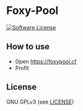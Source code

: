 Foxy-Pool
======

[![Software License](https://img.shields.io/badge/license-GPL--3.0-brightgreen.svg?style=flat-square)](LICENSE)

## How to use

- Open https://foxypool.cf
- Profit


## License

GNU GPLv3 (see [LICENSE](https://github.com/felixbrucker/foxy-pool/blob/master/LICENSE))
